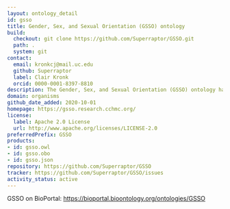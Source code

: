 ```yaml
---
layout: ontology_detail
id: gsso
title: Gender, Sex, and Sexual Orientation (GSSO) ontology
build:
  checkout: git clone https://github.com/Superraptor/GSSO.git
  path: .
  system: git
contact:
  email: kronkcj@mail.uc.edu
  github: Superraptor
  label: Clair Kronk
  orcid: 0000-0001-8397-8810
description: The Gender, Sex, and Sexual Orientation (GSSO) ontology has terms for annotating interdisciplinary information concerning gender, sex, and sexual orientation for primary usage in the biomedical and adjacent sciences.
domain: organisms
github_date_added: 2020-10-01
homepage: https://gsso.research.cchmc.org/
license:
  label: Apache 2.0 License
  url: http://www.apache.org/licenses/LICENSE-2.0
preferredPrefix: GSSO
products:
- id: gsso.owl
- id: gsso.obo
- id: gsso.json
repository: https://github.com/Superraptor/GSSO
tracker: https://github.com/Superraptor/GSSO/issues
activity_status: active
---
```


GSSO on BioPortal: https://bioportal.bioontology.org/ontologies/GSSO
